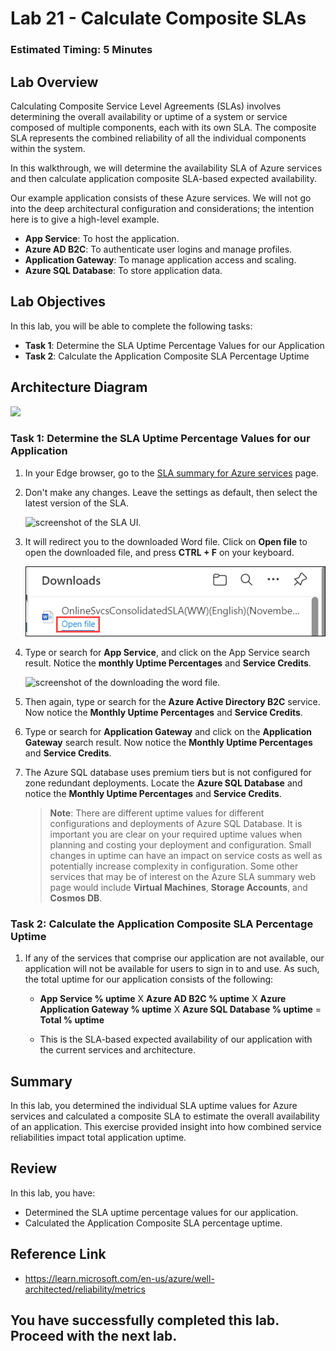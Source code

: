 # Lab 21 - Calculate Composite SLAs

### Estimated Timing: 5 Minutes

## Lab Overview

Calculating Composite Service Level Agreements (SLAs) involves determining the overall availability or uptime of a system or service composed of multiple components, each with its own SLA. The composite SLA represents the combined reliability of all the individual components within the system.

In this walkthrough, we will determine the availability SLA of Azure services and then calculate application composite SLA-based expected availability.

Our example application consists of these Azure services. We will not go into the deep architectural configuration and considerations; the intention here is to give a high-level example.

+ **App Service**: To host the application.
+ **Azure AD B2C**: To authenticate user logins and manage profiles.
+ **Application Gateway**: To manage application access and scaling. 
+ **Azure SQL Database**: To store application data. 

## Lab Objectives

In this lab, you will be able to complete the following tasks:

+ **Task 1**: Determine the SLA Uptime Percentage Values for our Application
+ **Task 2**: Calculate the Application Composite SLA Percentage Uptime

## Architecture Diagram

![](../images/az900lab21.png)

### Task 1: Determine the SLA Uptime Percentage Values for our Application

1. In your Edge browser, go to the [SLA summary for Azure services](https://azure.microsoft.com/en-us/support/legal/sla/summary/) page.

1. Don't make any changes. Leave the settings as default, then select the latest version of the SLA.

   ![screenshot of the SLA UI.](../images/AZ-900-year.png)

1. It will redirect you to the downloaded Word file. Click on **Open file** to open the downloaded file, and press **CTRL + F** on your keyboard.

   ![](../images/openfile.png)

1. Type or search for **App Service**, and click on the App Service search result. Notice the **monthly Uptime Percentages** and **Service Credits**.

   ![screenshot of the downloading the word file.](../images/l21a.png) 

1. Then again, type or search for the **Azure Active Directory B2C** service. Now notice the **Monthly Uptime Percentages** and **Service Credits**.

1. Type or search for **Application Gateway** and click on the **Application Gateway** search result. Now notice the **Monthly Uptime Percentages** and **Service Credits**.

1. The Azure SQL database uses premium tiers but is not configured for zone redundant deployments. Locate the **Azure SQL Database** and notice the **Monthly Uptime Percentages** and **Service Credits**.

    >**Note**: There are different uptime values for different configurations and deployments of Azure SQL Database. It is important you are clear on your required uptime values when planning and costing your deployment and configuration. Small changes in uptime can have an impact on service costs as well as potentially increase complexity in configuration. Some other services that may be of interest on the Azure SLA summary web page would include **Virtual Machines**, **Storage Accounts**, and **Cosmos DB**.

### Task 2: Calculate the Application Composite SLA Percentage Uptime

1. If any of the services that comprise our application are not available, our application will not be available for users to sign in to and use. As such, the total uptime for our application consists of the following:

    - **App Service % uptime** X **Azure AD B2C % uptime** X  **Azure Application Gateway % uptime** X **Azure SQL Database % uptime** = **Total % uptime**

    - This is the SLA-based expected availability of our application with the current services and architecture.

## Summary 
In this lab, you determined the individual SLA uptime values for Azure services and calculated a composite SLA to estimate the overall availability of an application. This exercise provided insight into how combined service reliabilities impact total application uptime.

## Review
In this lab, you have:
- Determined the SLA uptime percentage values for our application.
- Calculated the Application Composite SLA percentage uptime.

## Reference Link

- https://learn.microsoft.com/en-us/azure/well-architected/reliability/metrics

## You have successfully completed this lab. Proceed with the next lab.
